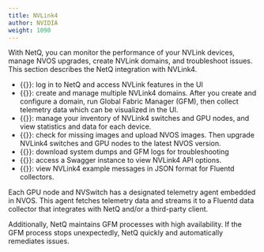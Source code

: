 ```yaml
---
title: NVLink4
author: NVIDIA
weight: 1090
---
```


With NetQ, you can monitor the performance of your NVLink devices, manage NVOS upgrades, create NVLink domains, and troubleshoot issues. This section describes the NetQ integration with NVLink4.

- {{<link title="NVLink Quick Start Guide">}}: log in to NetQ and access NVLink features in the UI
- {{<link title="Domain Management">}}: create and manage multiple NVLink4 domains. After you create and configure a domain, run Global Fabric Manager (GFM), then collect telemetry data which can be visualized in the UI.
- {{<link title="NVLink4 Inventory" text="Inventory management">}}: manage your inventory of NVLink4 switches and GPU nodes, and view statistics and data for each device.
- {{<link title="NVOS Management" text="NVOS image management">}}: check for missing images and upload NVOS images. Then upgrade NVLink4 switches and GPU nodes to the latest NVOS version.
- {{<link title="Debugging Files" text="Debugging files">}}: download system dumps and GFM logs for troubleshooting
- {{<exlink url="https://nvlink4-netq.d1pzhbszsr62xj.amplifyapp.com/networking-ethernet-software/cumulus-netq-45/api/index.html" text="API reference">}}: access a Swagger instance to view NVLink4 API options.
- {{<link title="Fluentd Reference" text="Fluentd message reference">}}: view NVLink4 example messages in JSON format for Fluentd collectors.
 
Each GPU node and NVSwitch has a designated telemetry agent embedded in NVOS. This agent fetches telemetry data and streams it to a Fluentd data collector that integrates with NetQ and/or a third-party client. 
 
Additionally, NetQ maintains GFM processes with high availability. If the GFM process stops unexpectedly, NetQ quickly and automatically remediates issues.
